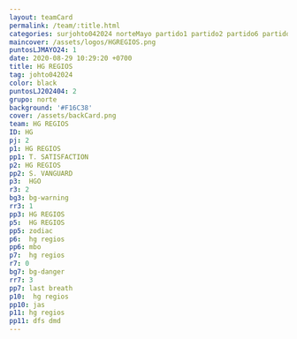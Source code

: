 ```yaml
---
layout: teamCard
permalink: /team/:title.html
categories: surjohto042024 norteMayo partido1 partido2 partido6 partido5 partido7 partido10 partido11
maincover: /assets/logos/HGREGIOS.png
puntosLJMAYO24: 1
date: 2020-08-29 10:29:20 +0700
title: HG REGIOS
tag: johto042024
color: black
puntosLJ202404: 2
grupo: norte
background: '#F16C38'
cover: /assets/backCard.png
team: HG REGIOS
ID: HG
pj: 2
p1: HG REGIOS
pp1: T. SATISFACTION
p2: HG REGIOS
pp2: S. VANGUARD
p3:  HGO
r3: 2
bg3: bg-warning
rr3: 1
pp3: HG REGIOS
p5:  HG REGIOS
pp5: zodiac
p6:  hg regios
pp6: mbo
p7:  hg regios
r7: 0
bg7: bg-danger
rr7: 3
pp7: last breath
p10:  hg regios
pp10: jas
p11: hg regios
pp11: dfs dmd
---
```




